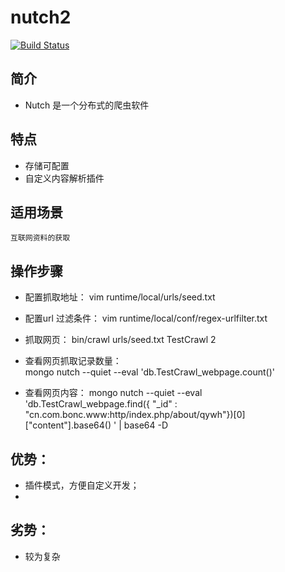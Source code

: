 # nutch2 

[![Build Status](https://travis-ci.org/supermy/nutch2.svg?branch=master)](https://github.com/supermy/nutch2)

## 简介 
* Nutch 是一个分布式的爬虫软件



## 特点
*   存储可配置
*   自定义内容解析插件

## 适用场景

    互联网资料的获取

## 操作步骤

*  配置抓取地址：
   vim runtime/local/urls/seed.txt
   
*  配置url 过滤条件：
   vim runtime/local/conf/regex-urlfilter.txt
   
*  抓取网页：
    bin/crawl urls/seed.txt TestCrawl 2
    
*  查看网页抓取记录数量：    
    mongo nutch --quiet --eval 'db.TestCrawl_webpage.count()'
    
*  查看网页内容：
    mongo nutch --quiet --eval 'db.TestCrawl_webpage.find({ "_id" : "cn.com.bonc.www:http/index.php/about/qywh"})[0]["content"].base64() ' | base64 -D


## 优势：

*   插件模式，方便自定义开发；
*   

## 劣势：

*  较为复杂